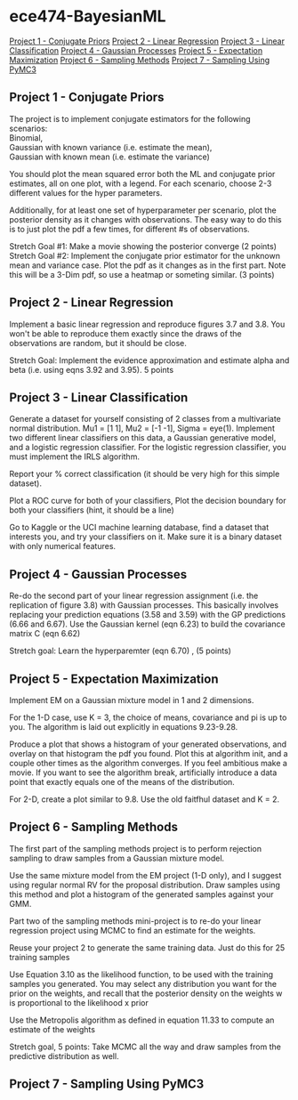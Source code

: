 # ece474-BayesianML
[Project 1 - Conjugate Priors](#project-1---conjugate-priors)
[Project 2 - Linear Regression](#project-2---linear-regression)
[Project 3 - Linear Classification](#project-3---linear-classification)
[Project 4 - Gaussian Processes](#project-4---gaussian-processes)
[Project 5 - Expectation Maximization](#project-5---expectation-maximization)
[Project 6 - Sampling Methods](#project-6---sampling-methods)
[Project 7 - Sampling Using PyMC3](#project-7---sampling-using-pymc3)

## Project 1 - Conjugate Priors ##
The project is to implement conjugate estimators for the following scenarios: <br >
Binomial, <br >
Gaussian with known variance (i.e. estimate the mean), <br >
Gaussian with known mean (i.e. estimate the variance) <br >

You should plot the mean squared error both the ML and conjugate prior estimates, all on one plot, with a legend. For each scenario, choose 2-3 different values for the hyper parameters. 

Additionally, for at least one set of hyperparameter per scenario, plot the posterior density as it changes with observations. The easy way to do this is to just plot the pdf a few times, for different #s of observations.

Stretch Goal #1: Make a movie showing the posterior converge (2 points)
Stretch Goal #2: Implement the conjugate prior estimator for the unknown mean and variance case. Plot the pdf as it changes as in the first part. Note this will be a 3-Dim pdf, so use a heatmap or someting similar. (3 points)

## Project 2 - Linear Regression ##
Implement a basic linear regression and reproduce figures 3.7 and 3.8. You won't be able to reproduce them exactly since the draws of the observations are random, but it should be close.

Stretch Goal: Implement the evidence approximation and estimate alpha and beta (i.e. using eqns 3.92 and 3.95). 5 points

## Project 3 - Linear Classification ##
Generate a dataset for yourself consisting of 2 classes from a multivariate normal distribution. Mu1 = [1 1], Mu2 = [-1 -1], Sigma = eye(1). Implement two different linear classifiers on this data, a Gaussian generative model, and a logistic regression classifier. For the logistic regression classifier, you must implement the IRLS algorithm.

Report your % correct classification (it should be very high for this simple dataset). 

Plot a ROC curve for both of your classifiers, Plot the decision boundary for both your classifiers (hint, it should be a line)

Go to Kaggle or the UCI machine learning database, find a dataset that interests you, and try your classifiers on it. Make sure it is a binary dataset with only numerical features.

## Project 4 - Gaussian Processes ##
Re-do the second part of your linear regression assignment (i.e. the replication of figure 3.8) with Gaussian processes. This basically involves replacing your prediction equations (3.58 and 3.59) with the GP predictions (6.66 and 6.67). Use the Gaussian kernel (eqn 6.23) to build the covariance matrix C (eqn 6.62)

Stretch goal: Learn the hyperparemter (eqn 6.70) , (5 points)

## Project 5 - Expectation Maximization ##
Implement EM on a Gaussian mixture model in 1 and 2 dimensions. 

For the 1-D case, use K = 3, the choice of means, covariance and pi is up to you.  The algorithm is laid out explicitly in equations 9.23-9.28.

Produce a plot that shows a histogram of your generated observations, and overlay on that histogram the pdf you found. Plot this at algorithm init, and a couple other times as the algorithm converges. If you feel ambitious make a movie. If you want to see the algorithm break, artificially introduce a data point that exactly equals one of the means of the distribution.

For 2-D, create a plot similar to 9.8. Use the old faitfhul dataset and K = 2.

## Project 6 - Sampling Methods ##
The first part of the sampling methods project is to perform rejection sampling  to draw samples from a Gaussian mixture model. 

Use the same mixture model from the EM project (1-D only), and I suggest using regular normal RV for the proposal distribution. Draw samples using this method and plot a histogram of the generated samples against your GMM.

Part two of the sampling methods mini-project is to re-do your linear regression project using MCMC to find an estimate for the weights.

Reuse your project 2 to generate the same training data. Just do this for 25 training samples

Use Equation 3.10 as the likelihood function, to be used with the training samples you generated. You may select any distribution you want for the prior on the weights, and recall that the posterior density on the weights w is proportional to the likelihood x prior

Use the Metropolis algorithm as defined in equation 11.33 to compute an estimate of the weights

Stretch goal, 5 points:  Take MCMC all the way and draw samples from the predictive distribution as well.

## Project 7 - Sampling Using PyMC3 ##
